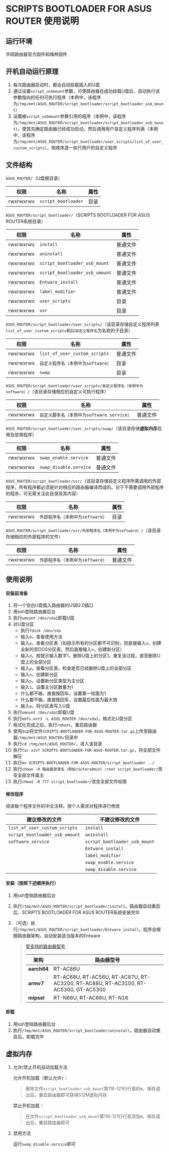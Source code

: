 # SCRIPTS BOOTLOADER FOR ASUS ROUTER 使用说明

## 运行环境

华硕路由器官方固件和梅林固件

## 开机自动运行原理

1. 每次路由器启动时，都会自动挂载插入的U盘
2. 通过设置`script_usbmount`参数，可使路由器在成功挂载U盘后，自动执行该参数指向的任何可执行程序（本例中，该程序为`/tmp/mnt/ASUS_ROUTER/script_bootloader/script_bootloader_usb_mount`）
3. 设置被`script_usbmount`参数引用的程序（本例中，该程序为`/tmp/mnt/ASUS_ROUTER/script_bootloader/script_bootloader_usb_mount`），使其先确定路由器已经成功启动，然后调用用户自定义程序列表（本例中，该程序为`/tmp/mnt/ASUS_ROUTER/script_bootloader/user_scripts/list_of_user_custom_scripts`），按顺序逐一执行用户的自定义程序

## 文件结构

`ASUS_ROUTER/`（U盘根目录）

| 权限      | 名称                | 属性 |
| --------- | ------------------- | ---- |
| rwxrwxrwx | `script_bootloader` | 目录 |

`ASUS_ROUTER/script_bootloader/`（SCRIPTS BOOTLOADER FOR ASUS ROUTER系统目录）

| 权限      | 名称                           | 属性     |
| --------- | ------------------------------ | -------- |
| rwxrwxrwx | `install`                      | 普通文件 |
| rwxrwxrwx | `uninstall`                    | 普通文件 |
| rwxrwxrwx | `script_bootloader_usb_mount`  | 普通文件 |
| rwxrwxrwx | `script_bootloader_usb_umount` | 普通文件 |
| rwxrwxrwx | `Entware_install`              | 普通文件 |
| rwxrwxrwx | `label_modifier`               | 普通文件 |
| rwxrwxrwx | `user_scripts`                 | 目录     |
| rwxrwxrwx | `usr`                          | 目录     |

`ASUS_ROUTER/script_bootloader/user_scripts/`（该目录存储自定义程序列表`list_of_user_custom_scripts`和以`自定义程序名`为名称的子目录）

| 权限      | 名称                               | 属性     |
| --------- | ---------------------------------- | -------- |
| rwxrwxrwx | `list_of_user_custom_scripts`      | 普通文件 |
| rwxrwxrwx | `自定义程序名（本例中为software）` | 目录     |
| rwxrwxrwx | `swap`                             | 目录     |

`ASUS_ROUTER/script_bootloader/user_scripts/自定义程序名（本例中为software）/`（该目录存储相应的自定义可执行程序）

| 权限      | 名称                                       | 属性     |
| --------- | ------------------------------------------ | -------- |
| rwxrwxrwx | `自定义脚本名（本例中为software.service）` | 普通文件 |

`ASUS_ROUTER/script_bootloader/user_scripts/swap/`（该目录存储**虚拟内存**启用及禁用程序）

| 权限      | 名称                   | 属性     |
| --------- | ---------------------- | -------- |
| rwxrwxrwx | `swap_enable.service`  | 普通文件 |
| rwxrwxrwx | `swap_disable.service` | 普通文件 |

`ASUS_ROUTER/script_bootloader/usr/`（该目录存储自定义程序所需调用的外部程序，所有程序都必须是针对相应的路由器编译而成的。对于不需要调用外部程序的程序，可无需关注此目录及其内容）

| 权限      | 名称                             | 属性 |
| --------- | -------------------------------- | ---- |
| rwxrwxrwx | `外部程序名（本例中为software）` | 目录 |

`ASUS_ROUTER/script_bootloader/usr/外部程序名（本例中为software）/`（该目录存储相应的外部程序的文件）

| 权限      | 名称                             | 属性     |
| --------- | -------------------------------- | -------- |
| rwxrwxrwx | `外部程序名（本例中为software）` | 普通文件 |

## 使用说明

#### 安装前准备

1. 将一个空白U盘插入路由器的USB2.0插口
2. 用ssh登陆路由器后台
3. 执行`umount /dev/sda1`卸载U盘
4. 对U盘分区
   - 执行`fdisk /dev/sda`
   - 输入`m`，查看使用方法
   - 输入`p`，查看分区表（如提示所有的分区都不可识别，则直接输入`o`，创建全新的空DOS分区表，然后直接输入`n`，创建新分区）
   - 输入`d`，按提示输入数字1，删除U盘上的分区1。重复该过程，直至删除U盘上的全部分区
   - 输入`p`，查看分区表，检查是否已经删除U盘上的全部分区
   - 输入`n`，创建新分区
   - 输入`p`，设置新分区类型为主分区
   - 输入`1`，设置主分区数量为1
   - 什么都不输，直接按回车，设置第一柱面为1
   - 什么都不输，直接按回车，设置最后柱面为最大值
   - 输入`w`，将分区表写入U盘
5. 执行`umount /dev/sda1`卸载U盘
6. 执行`mkfs.ext3 -L ASUS_ROUTER /dev/sda1`，格式化U盘分区
7. 格式化完成之后，执行`reboot`，重启路由器
8. 使用scp将文件`SCRIPTS-BOOTLOADER-FOR-ASUS-ROUTER.tar.gz`上传至路由器`/tmp/mnt/ASUS_ROUTER/`目录中
9. 执行`cd /tmp/mnt/ASUS_ROUTER/`，进入该目录
10. 执行`tar xzvf SCRIPTS-BOOTLOADER-FOR-ASUS-ROUTER.tar.gz`，将全部文件解压
11. 执行`mv SCRIPTS-BOOTLOADER-FOR-ASUS-ROUTER/script_bootloader ../`
12. 执行`chown -R 路由器登录名（例如routeradmin）:root script_bootloader/`改变全部文件属主
13. 执行`chmod -R 777 script_bootloader/`改变全部文件权限

#### 修改程序

阅读每个程序文件的中文注释，按个人需求对程序进行修改

| 建议修改的文件                 | 不建议修改的文件              |
| ------------------------------ | ----------------------------- |
| `list_of_user_custom_scripts`  | `install`                     |
| `script_bootloader_usb_umount` | `uninstall`                   |
| `software.service`             | `script_bootloader_usb_mount` |
|                                | `Entware_install`             |
|                                | `label_modifier`              |
|                                | `swap_enable.service`         |
|                                | `swap_disable.service`        |

#### 安装（按照下述顺序执行）

1. 用ssh登陆路由器后台

2. 执行`/tmp/mnt/ASUS_ROUTER/script_bootloader/install`。路由器自动重启后，SCRIPTS BOOTLOADER FOR ASUS ROUTER系统安装完毕

3. （可选）执行`/tmp/mnt/ASUS_ROUTER/script_bootloader/Entware_install`。程序会根据路由器架构，自动安装适当版本的Entware

   > [受支持的路由器型号](https://github.com/Entware/Entware/wiki/Install-on-Asus-stock-firmware)：
   >
   > | 架构        | 路由器型号                                                   |
   > | ----------- | ------------------------------------------------------------ |
   > | **aarch64** | RT-AC86U                                                     |
   > | **armv7**   | RT-AC68U, RT-AC56U, RT-AC87U, RT-AC3200, RT-AC88U, RT-AC3100, RT-AC5300, GT-AC5300 |
   > | **mipsel**  | RT-N66U, RT-AC66U, RT-N16                                    |

#### 卸载

1. 用ssh登陆路由器后台
2. 执行`/tmp/mnt/ASUS_ROUTER/script_bootloader/uninstall`。路由器自动重启后，卸载完毕

## 虚拟内存

1. 允许/禁止开机自动加载方法

   允许开机加载（默认允许）：
   > 删除文件`script_bootloader_usb_mount`第116-121行行首的`#`。保存退出后，重启路由器即可获得512M虚拟内存
   
   禁止开机加载：
   > 在文件`script_bootloader_usb_mount`第116-121行行首添加`#`。保存退出后，重启路由器即可

2. 禁用方法

   运行`swap_disable.service`即可

